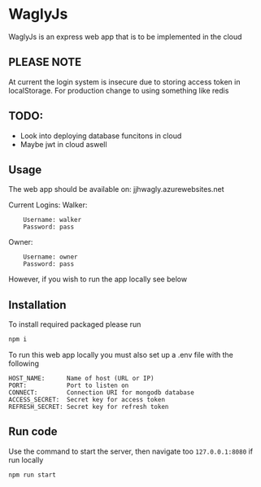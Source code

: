 # WaglyJs
WaglyJs is an express web app that is to be implemented in the cloud

## PLEASE NOTE
At current the login system is insecure due to storing access token in localStorage. For production change to using something like redis 

## TODO:
- Look into deploying database funcitons in cloud
- Maybe jwt in cloud aswell

## Usage
The web app should be available on: jjhwagly.azurewebsites.net

Current Logins:
Walker:
```asgl
    Username: walker
    Password: pass
```
Owner:
``` asgl
    Username: owner
    Password: pass
```

However, if you wish to run the app locally see below

## Installation
To install required packaged please run
```bash
npm i
```

To run this web app locally you must also set up a .env file with the following
```asgl
HOST_NAME:      Name of host (URL or IP)
PORT:           Port to listen on
CONNECT:        Connection URI for mongodb database
ACCESS_SECRET:  Secret key for access token
REFRESH_SECRET: Secret key for refresh token
```

## Run code
Use the command to start the server, then navigate too `127.0.0.1:8080` if run locally
```bash
npm run start
```
